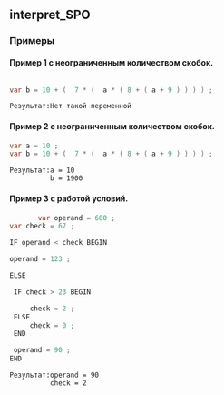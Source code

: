 ## interpret_SPO
### Примеры
#### Пример 1 c неограниченным количеством скобок.
   ``` Java
  
  var b = 10 + (  7 * (  a * ( 8 + ( a + 9 ) ) ) ) ;
  ```
  ```
  Результат:Нет такой переменной
  ```
  #### Пример 2 c неограниченным количеством скобок.
   ``` Java
  var a = 10 ;
  var b = 10 + (  7 * (  a * ( 8 + ( a + 9 ) ) ) ) ;
  ```
  ```
  Результат:a = 10
            b = 1900
  ```
  
#### Пример 3 c работой условий.
   ``` Java
          var operand = 600 ;
var check = 67 ;

IF operand < check BEGIN

   operand = 123 ;

ELSE

    IF check > 23 BEGIN

        check = 2 ;
    ELSE
        check = 0 ;
    END

    operand = 90 ;
END
  ```
  ```
  Результат:operand = 90
            check = 2

  ```
  
  
